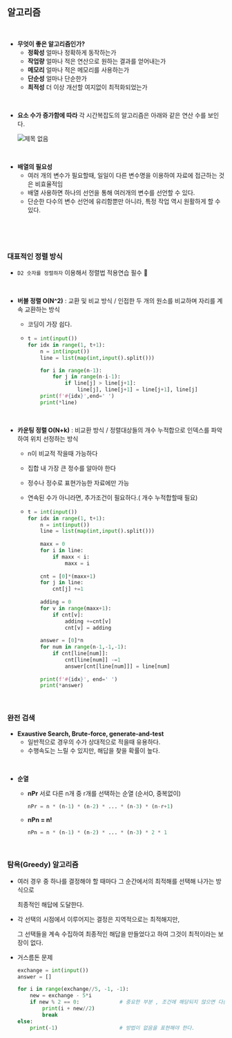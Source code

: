 ## 알고리즘

​       

- **무엇이 좋은 알고리즘인가?**
  - **정확성** 얼마나 정확하게 동작하는가
  - **작업량** 얼마나 적은 연산으로 원하는 결과를 얻어내는가
  - **메모리** 얼마나 적은 메모리를 사용하는가
  - **단순성** 얼마나 단순한가
  - **최적성** 더 이상 개선할 여지없이 최적화되었는가

​        

- **요소 수가 증가함에 따라** 각 시간복잡도의 알고리즘은 아래와 같은 연산 수를 보인다.

  ![제목 없음](https://user-images.githubusercontent.com/89068148/154791229-2e2fbb18-25e5-4ec1-8cdd-63ea1f7a99f8.png)

​       

- **배열의 필요성**
  - 여러 개의 변수가 필요할때, 일일이 다른 변수명을 이용하여 자료에 접근하는 것은 비효율적임
  - 배열 사용하면 하나의 선언을 통해 여러개의 변수를 선언할 수 있다.
  - 단순한 다수의 변수 선언에 유리함뿐만 아니라, 특정 작업 역시 원활하게 할 수 있다.

​       

​       

### 대표적인 정렬 방식

- `D2 숫자를 정렬하자` 이용해서 정렬법 적용연습 필수 :gun:

​          

- **버블 정렬 O(N^2)** : 교환 및 비교 방식 / 인접한 두 개의 원소를 비교하며 자리를 계속 교환하는 방식

  - 코딩이 가장 쉽다.

  - ```python
    t = int(input())
    for idx in range(1, t+1):
        n = int(input())
        line = list(map(int,input().split()))
    
        for i in range(n-1):
            for j in range(n-i-1):
                if line[j] > line[j+1]:
                    line[j], line[j+1] = line[j+1], line[j]
        print(f'#{idx}',end=' ')
        print(*line)
    ```

    ​    

- **카운팅 정렬 O(N+k)** : 비교환 방식 / 정렬대상들의 개수 누적합으로 인덱스를 파악하여 위치 선정하는 방식

  - n이 비교적 작을때 가능하다 

  - 집합 내 가장 큰 정수를 알아야 한다 

  - 정수나 정수로 표현가능한 자료에만 가능

  - 연속된 수가 아니라면, 추가조건이 필요하다.( 개수 누적합할때 필요)

  - ```python
    t = int(input())
    for idx in range(1, t+1):
        n = int(input())
        line = list(map(int,input().split()))
        
        maxx = 0
        for i in line:
            if maxx < i:
                maxx = i
        
        cnt = [0]*(maxx+1)
        for j in line:
            cnt[j] +=1
        
        adding = 0
        for v in range(maxx+1):
            if cnt[v]:
                adding +=cnt[v]
                cnt[v] = adding
        
        answer = [0]*n
        for num in range(n-1,-1,-1):
            if cnt[line[num]]:
                cnt[line[num]] -=1
                answer[cnt[line[num]]] = line[num]
                
        print(f'#{idx}', end=' ')
        print(*answer)
    ```

    ​      

    

### 완전 검색

- **Exaustive Search, Brute-force, generate-and-test**
  - 일반적으로 경우의 수가 상대적으로 적을때 유용하다.
  - 수행속도는 느릴 수 있지만, 해답을 찾을 확률이 높다.

​        

- **순열**

  - **nPr** 서로 다른 n개 중 r개를 선택하는 순열 (순서O, 중복없이)

    ```python
    nPr = n * (n-1) * (n-2) * ... * (n-3) * (n-r+1)
    ```

  - **nPn = n!** 

    ```python
    nPn = n * (n-1) * (n-2) * ... * (n-3) * 2 * 1
    ```

    ​    

       

### 탐욕(Greedy) 알고리즘

- 여러 경우 중 하나를 결정해야 할 때마다 그 순간에서의 최적해를 선택해 나가는 방식으로 

  최종적인 해답에 도달한다.

- 각 선택의 시점에서 이루어지는 결정은 지역적으로는 최적해지만, 

  그 선택들을 계속 수집하여 최종적인 해답을 만들었다고 하여 그것이 최적이라는 보장이 없다.

- 거스름돈 문제

  ```python
  exchange = int(input())
  answer = []
  
  for i in range(exchange//5, -1, -1):
      new = exchange - 5*i
      if new % 2 == 0:             # 중요한 부분 , 조건에 해당되지 않으면 다른 방법을 찾거나
          print(i + new//2)
          break
  else:
      print(-1)                    # 방법이 없음을 표현해야 한다.
  ```

  